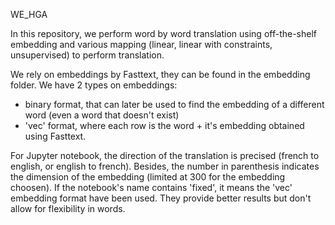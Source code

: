 WE_HGA

In this repository, we perform word by word translation using off-the-shelf embedding and various mapping (linear, linear with constraints, unsupervised) to perform translation. 

We rely on embeddings by Fasttext, they can be found in the embedding folder. 
We have 2 types on embeddings:
- binary format, that can later be used to find the embedding of a different word (even a word that doesn't exist)
- 'vec' format, where each row is the word + it's embedding obtained using Fasttext.

For Jupyter notebook, the direction of the translation is precised (french to english, or english to french). Besides, the number in parenthesis indicates the dimension of the embedding (limited at 300 for the embedding choosen). If the notebook's name contains 'fixed', it means the 'vec' embedding format have been used. They provide better results but don't allow for flexibility in words.